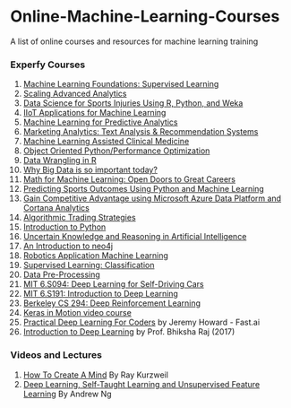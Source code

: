 # Online-Machine-Learning-Courses
A list of online courses and resources for machine learning training

 
### Experfy Courses

1.  [Machine Learning Foundations: Supervised Learning](https://www.experfy.com/training/courses/machine-learning-foundations-supervised-learning) 
2.  [Scaling Advanced Analytics](https://www.experfy.com/training/courses/scaling-advanced-analytics) 
3.  [Data Science for Sports Injuries Using R, Python, and Weka](https://www.experfy.com/training/courses/data-science-for-sports-injuries-using-r-python-and-weka) 
4.  [IIoT Applications for Machine Learning](https://www.experfy.com/training/courses/iiot-applications-for-machine-learning) 
5.  [Machine Learning for Predictive Analytics](https://www.experfy.com/training/courses/machine-learning-for-predictive-analytics) 
6.  [Marketing Analytics: Text Analysis & Recommendation Systems](https://www.experfy.com/training/courses/marketing-analytics-text-analysis-recommendation-systems) 
7.  [Machine Learning Assisted Clinical Medicine](https://www.experfy.com/training/courses/machine-learning-assisted-clinical-medicine)
8.  [Object Oriented Python/Performance Optimization](https://www.experfy.com/training/courses/object-oriented-python-performance-optimization) 
9.  [Data Wrangling in R](https://www.experfy.com/training/courses/data-wrangling-in-r)
10. [Why Big Data is so important today?](https://www.experfy.com/training/courses/why-big-data-is-so-important-today)
11. [Math for Machine Learning: Open Doors to Great Careers](https://www.experfy.com/training/courses/math-for-machine-learning-open-doors-to-great-careers)
12.  [Predicting Sports Outcomes Using Python and Machine Learning](https://www.experfy.com/training/courses/predicting-sports-outcomes-using-python-and-machine-learning) 
13.  [Gain Competitive Advantage using Microsoft Azure Data Platform and Cortana Analytics](https://www.experfy.com/training/courses/gain-competitive-advantage-using-microsoft-azure-data-platform-and-cortana-analytics)
14.  [Algorithmic Trading Strategies](https://www.experfy.com/training/courses/algorithmic-trading-strategies) 
15.  [Introduction to Python](https://www.experfy.com/training/courses/introduction-to-python) 
16.  [Uncertain Knowledge and Reasoning in Artificial Intelligence](https://www.experfy.com/training/courses/uncertain-knowledge-and-reasoning-in-artificial-intelligence) 
17.  [An Introduction to neo4j](https://www.experfy.com/training/courses/an-introduction-to-neo4j) 
18.  [Robotics Application Machine Learning](https://www.experfy.com/training/courses/robotics-application-machine-learning?code=EXPERFY011C13E9) 
19. [Supervised Learning: Classification](https://www.experfy.com/training/courses/supervised-learning-classification)
20. [Data Pre-Processing](https://www.experfy.com/training/courses/data-pre-processing) 
21. [MIT 6.S094: Deep Learning for Self-Driving Cars](http://selfdrivingcars.mit.edu/)
22. [MIT 6.S191: Introduction to Deep Learning](http://introtodeeplearning.com/)
23. [Berkeley CS 294: Deep Reinforcement Learning](http://rll.berkeley.edu/deeprlcourse/)
24. [Keras in Motion video course](https://www.manning.com/livevideo/keras-in-motion)
25. [Practical Deep Learning For Coders](http://course.fast.ai/) by Jeremy Howard - Fast.ai
26. [Introduction to Deep Learning](http://deeplearning.cs.cmu.edu/) by Prof. Bhiksha Raj (2017)

### Videos and Lectures

1.  [How To Create A Mind](https://www.youtube.com/watch?v=RIkxVci-R4k) By Ray Kurzweil
2.  [Deep Learning, Self-Taught Learning and Unsupervised Feature Learning](https://www.youtube.com/watch?v=n1ViNeWhC24) By Andrew Ng

